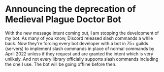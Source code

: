 # Announcing the deprecation of Medieval Plague Doctor Bot

With the new message intent coming out, I am stopping the development of my bot.
As many of you know, Discord released slash commands a while back.
Now they're forcing every bot developer with a bot in 75+ guilds (servers) to implement slash commands in place of normal commands by April 2022 unless if they request and are granted the intent which is very unlikely.
And not every library officially supports slash commands including the one I use.
The bot will be going offline before then.
